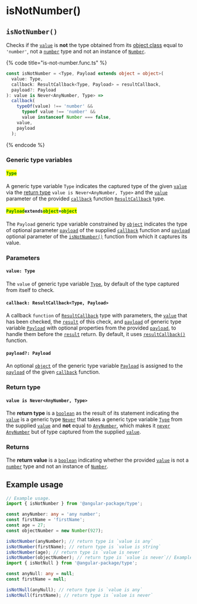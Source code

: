 # isNotNumber()

## `isNotNumber()`

Checks if the [`value`](isnotnumber.md#value-type) is **not** the type obtained from its [object class](https://developer.mozilla.org/en-US/docs/Web/JavaScript/Reference/Global\_Objects/Object/toString#using\_tostring\_to\_detect\_object\_class) equal to `'number'`, not a [`number`](https://developer.mozilla.org/en-US/docs/Web/JavaScript/Reference/Global\_Objects/Number) type and not an instance of [`Number`](https://developer.mozilla.org/en-US/docs/Web/JavaScript/Reference/Global\_Objects/Number).

{% code title="is-not-number.func.ts" %}
```typescript
const isNotNumber = <Type, Payload extends object = object>(
  value: Type,
  callback: ResultCallback<Type, Payload> = resultCallback,
  payload?: Payload
): value is Never<AnyNumber, Type> =>
  callback(
    typeOf(value) !== 'number' &&
      typeof value !== 'number' &&
      value instanceof Number === false,
    value,
    payload
  );
```
{% endcode %}

### Generic type variables

#### <mark style="color:green;">**`Type`**</mark>

A generic type variable `Type` indicates the captured type of the given [`value`](isnotnumber.md#value-type) via the [return type](isnotnumber.md#return-type) `value is Never<AnyNumber, Type>` and the [`value`](../types/resultcallback.md#value-value) parameter of the provided [`callback`](isnotnumber.md#callback-resultcallback-less-than-type-payload-greater-than) function [`ResultCallback`](../types/resultcallback.md) type.

#### <mark style="color:green;">**`Payload`**</mark>**`extends`**<mark style="color:green;">**`object`**</mark>**`=`**<mark style="color:green;">**`object`**</mark>

The `Payload` generic type variable constrained by [`object`](https://www.typescriptlang.org/docs/handbook/basic-types.html#object) indicates the type of optional parameter [`payload`](../types/resultcallback.md#payload-payload) of the supplied [`callback`](isnotnumber.md#callback-resultcallback-less-than-type-payload-greater-than) function and [`payload`](isnotnumber.md#payload-payload) optional parameter of the [`isNotNumber()`](isnotnumber.md#isnotnull) function from which it captures its value.

### Parameters

#### `value: Type`

The `value` of generic type variable [`Type`](isnotnumber.md#type), by default of the type captured from itself to check.

#### `callback: ResultCallback<Type, Payload>`

A callback `function` of [`ResultCallback`](../types/resultcallback.md) type with parameters, the [`value`](isnotnumber.md#value-any) that has been checked, the [`result`](../types/resultcallback.md#result-boolean) of this check, and [`payload`](../types/resultcallback.md#payload-payload) of generic type variable [`Payload`](isnotnumber.md#payloadextendsobject-object) with optional properties from the provided [`payload`](isnotnumber.md#payload-payload), to handle them before the [`result`](../types/resultcallback.md#result-boolean) return. By default, it uses [`resultCallback()`](../helper/resultcallback.md) function.

#### `payload?: Payload`

An optional [`object`](https://developer.mozilla.org/en-US/docs/Web/JavaScript/Reference/Global\_Objects/Object) of the generic type variable [`Payload`](isnotnumber.md#payloadextendsobject-object) is assigned to the [`payload`](../types/resultcallback.md#payload-payload) of the given [`callback`](isnotnumber.md#callback-resultcallback-less-than-type-payload-greater-than) function.

### Return type

#### `value is Never<AnyNumber, Type>`

The **return type** is a [`boolean`](https://www.typescriptlang.org/docs/handbook/basic-types.html#boolean) as the result of its statement indicating the [`value`](isnotnumber.md#value-type) is a generic type [`Never`](../types/never.md) that takes a generic type variable [`Type`](isnotnumber.md#type) from the supplied [`value`](isnotnumber.md#value-type) and **not** equal to [`AnyNumber`](../types/anynumber.md), which makes it [`never`](https://www.typescriptlang.org/docs/handbook/basic-types.html#never) [`AnyNumber`](../types/anynumber.md) but of type captured from the supplied [`value`](isnotnumber.md#value-type).

### Returns

The **return value** is a [`boolean`](https://developer.mozilla.org/en-US/docs/Web/JavaScript/Reference/Global\_Objects/Boolean) indicating whether the provided [`value`](isnotnumber.md#value-type) is not a [`number`](https://developer.mozilla.org/en-US/docs/Web/JavaScript/Reference/Global\_Objects/Number) type and not an instance of [`Number`](https://developer.mozilla.org/en-US/docs/Web/JavaScript/Reference/Global\_Objects/Number).

## Example usage

```typescript
// Example usage.
import { isNotNumber } from '@angular-package/type';

const anyNumber: any = 'any number';
const firstName = 'firstName';
const age = 27;
const objectNumber = new Number(927);

isNotNumber(anyNumber); // return type is `value is any`
isNotNumber(firstName); // return type is `value is string`
isNotNumber(age); // return type is `value is never`
isNotNumber(objectNumber); // return type is `value is never`// Example usage.
import { isNotNull } from '@angular-package/type';

const anyNull: any = null;
const firstName = null;

isNotNull(anyNull); // return type is `value is any`
isNotNull(firstName); // return type is `value is never`
```

